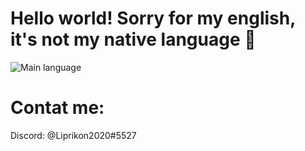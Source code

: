 # Hello world! Sorry for my english, it's not my native language 🙂
![Main language](https://img.shields.io/badge/Main_language-Python-yellow)

# Contat me:
Discord: @Liprikon2020#5527
